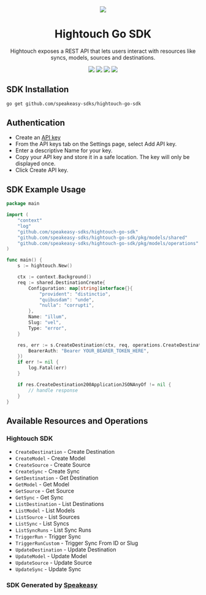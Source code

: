 <div align="center">
    <picture>
        <source srcset="https://user-images.githubusercontent.com/6267663/221538824-87af0e1b-0508-4af5-b3b9-e4b192d8337f.svg" media="(prefers-color-scheme: dark)">
        <img src="https://user-images.githubusercontent.com/6267663/221538828-de1343f2-b249-4ba2-85e3-a2e43cc5f265.svg">
    </picture>
    <h1>Hightouch Go SDK</h1>
   <p>Hightouch exposes a REST API that lets users interact with resources like syncs, models, sources and destinations.</p>
   <a href="https://hightouch.com/docs/api-reference"><img src="https://img.shields.io/static/v1?label=Docs&message=API Ref&color=000000&style=for-the-badge" /></a>
   <a href="https://github.com/speakeasy-sdks/hightouch-go-sdk/actions"><img src="https://img.shields.io/github/actions/workflow/status/speakeasy-sdks/hightouch-go-sdk/speakeasy_sdk_generation.yml?style=for-the-badge" /></a>
  <a href="https://opensource.org/licenses/MIT"><img src="https://img.shields.io/badge/License-MIT-blue.svg?style=for-the-badge" /></a>
  <a href="https://github.com/speakeasy-sdks/hightouch-go-sdk/releases"><img src="https://img.shields.io/github/v/release/speakeasy-sdks/hightouch-go-sdk?sort=semver&style=for-the-badge" /></a>
</div>

<!-- Start SDK Installation -->
## SDK Installation

```bash
go get github.com/speakeasy-sdks/hightouch-go-sdk
```
<!-- End SDK Installation -->

## Authentication

- Create an [API key](https://app.hightouch.com/settings/api-keys)
- From the API keys tab on the Settings page, select Add API key.
- Enter a descriptive Name for your key.
- Copy your API key and store it in a safe location. The key will only be displayed once.
- Click Create API key.

## SDK Example Usage
<!-- Start SDK Example Usage -->
```go
package main

import (
    "context"
    "log"
    "github.com/speakeasy-sdks/hightouch-go-sdk"
    "github.com/speakeasy-sdks/hightouch-go-sdk/pkg/models/shared"
    "github.com/speakeasy-sdks/hightouch-go-sdk/pkg/models/operations"
)

func main() {
    s := hightouch.New()

    ctx := context.Background()    
    req := shared.DestinationCreate{
        Configuration: map[string]interface{}{
            "provident": "distinctio",
            "quibusdam": "unde",
            "nulla": "corrupti",
        },
        Name: "illum",
        Slug: "vel",
        Type: "error",
    }

    res, err := s.CreateDestination(ctx, req, operations.CreateDestinationSecurity{
        BearerAuth: "Bearer YOUR_BEARER_TOKEN_HERE",
    })
    if err != nil {
        log.Fatal(err)
    }

    if res.CreateDestination200ApplicationJSONAnyOf != nil {
        // handle response
    }
}
```
<!-- End SDK Example Usage -->

<!-- Start SDK Available Operations -->
## Available Resources and Operations

### Hightouch SDK

* `CreateDestination` - Create Destination
* `CreateModel` - Create Model
* `CreateSource` - Create Source
* `CreateSync` - Create Sync
* `GetDestination` - Get Destination
* `GetModel` - Get Model
* `GetSource` - Get Source
* `GetSync` - Get Sync
* `ListDestination` - List Destinations
* `ListModel` - List Models
* `ListSource` - List Sources
* `ListSync` - List Syncs
* `ListSyncRuns` - List Sync Runs
* `TriggerRun` - Trigger Sync
* `TriggerRunCustom` - Trigger Sync From ID or Slug
* `UpdateDestination` - Update Destination
* `UpdateModel` - Update Model
* `UpdateSource` - Update Source
* `UpdateSync` - Update Sync
<!-- End SDK Available Operations -->

### SDK Generated by [Speakeasy](https://docs.speakeasyapi.dev/docs/using-speakeasy/client-sdks)
